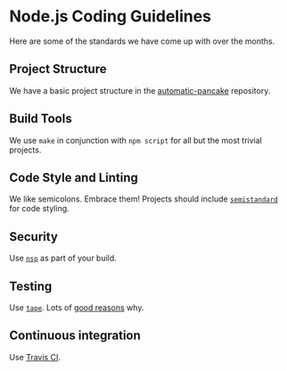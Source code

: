 # Node.js Coding Guidelines

Here are some of the standards we have come up with over the months.

## Project Structure

We have a basic project structure in the
[automatic-pancake](https://github.com/bucharest-gold/automatic-pancake/)
repository.

## Build Tools

We use `make` in conjunction with `npm script` for all but the
most trivial projects.

## Code Style and Linting

We like semicolons. Embrace them! Projects should include
[`semistandard`](https://www.npmjs.com/package/semistandard) for code styling.

## Security

Use [`nsp`](https://www.npmjs.com/package/nsp) as part of your build.

## Testing

Use [`tape`](https://www.npmjs.com/package/tape). Lots of
[good reasons](https://medium.com/javascript-scene/why-i-use-tape-instead-of-mocha-so-should-you-6aa105d8eaf4#.rorhl92hb)
why.

## Continuous integration

Use [Travis CI](https://travis-ci.org).
